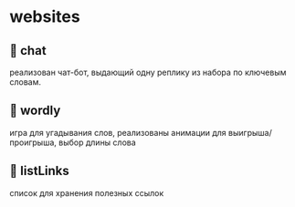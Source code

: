 # websites
## 🦾 chat 
реализован чат-бот, выдающий одну реплику из набора по ключевым словам.
## 👅 wordly
игра для угадывания слов, реализованы анимации для выигрыша/проигрыша, выбор длины слова
## 🎫 listLinks
список для хранения полезных ссылок
##
##
